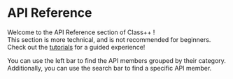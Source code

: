 

# API Reference

Welcome to the API Reference section of Class++ !
<br>
This section is more technical, and is not recommended for beginners. Check out the [tutorials](../tutorials/gettingStarted.md) for a guided experience!

You can use the left bar to find the API members grouped by their category. Additionally, you can use the search bar to find a specific API member.
